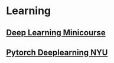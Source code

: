 # Learning
## [Deep Learning Minicourse](https://github.com/eliaswalyba/pytorch-deep-learning-minicourse)
## [Pytorch Deeplearning NYU](https://github.com/Atcold/pytorch-Deep-Learning)
